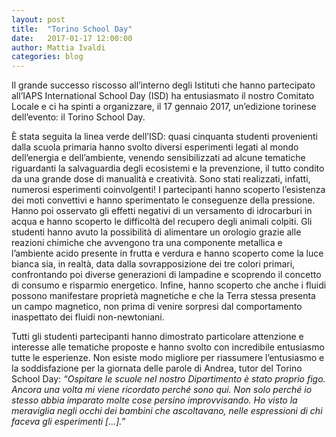 ```yaml
---
layout: post
title:  "Torino School Day"
date:   2017-01-17 12:00:00
author: Mattia Ivaldi
categories: blog 
---
```


Il grande successo riscosso all’interno degli Istituti che hanno partecipato all’IAPS International School Day (ISD) ha entusiasmato il nostro Comitato Locale e ci ha spinti a organizzare, il 17 gennaio 2017, un’edizione torinese dell’evento: il Torino School Day.

È stata seguita la linea verde dell’ISD: quasi cinquanta studenti provenienti dalla scuola primaria hanno svolto diversi esperimenti legati al mondo dell’energia e dell’ambiente, venendo sensibilizzati ad alcune tematiche riguardanti la salvaguardia degli ecosistemi e la prevenzione, il tutto condito da una grande dose di manualità e creatività. Sono stati realizzati, infatti, numerosi esperimenti coinvolgenti! I partecipanti hanno scoperto l’esistenza dei moti convettivi e hanno sperimentato le conseguenze della pressione. Hanno poi osservato gli effetti negativi di un versamento di idrocarburi in acqua e hanno scoperto le difficoltà del recupero degli animali colpiti. Gli studenti hanno avuto la possibilità di alimentare un orologio grazie alle reazioni chimiche che avvengono tra una componente metallica e l’ambiente acido presente in frutta e verdura e hanno scoperto come la luce bianca sia, in realtà, data dalla sovrapposizione dei tre colori primari, confrontando poi diverse generazioni di lampadine e scoprendo il concetto di consumo e risparmio energetico. Infine, hanno scoperto che anche i fluidi possono manifestare proprietà magnetiche e che la Terra stessa presenta un campo magnetico, non prima di venire sorpresi dal comportamento inaspettato dei fluidi non-newtoniani.

Tutti gli studenti partecipanti hanno dimostrato particolare attenzione e interesse alle tematiche proposte e hanno svolto con incredibile entusiasmo tutte le esperienze. Non esiste modo migliore per riassumere l’entusiasmo e la soddisfazione per la giornata delle parole di Andrea, tutor del Torino School Day:
<em>“Ospitare le scuole nel nostro Dipartimento è stato proprio figo. Ancora una volta mi viene ricordato perché sono qui. Non solo perché io stesso abbia imparato molte cose persino improvvisando. Ho visto la meraviglia negli occhi dei bambini che ascoltavano, nelle espressioni di chi faceva gli esperimenti […].”</em>